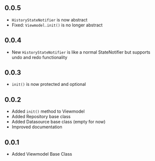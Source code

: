 ## 0.0.5

* ``HistoryStateNotifier`` is now abstract
* Fixed: ``Viewmodel.init()`` is no longer abstract

## 0.0.4

* New ``HistoryStateNotifier`` is like a normal StateNotifier but supports undo and redo functionality

## 0.0.3

* ``init()`` is now protected and optional

## 0.0.2

* Added ``init()`` method to Viewmodel
* Added Repository base class
* Added Datasource base class (empty for now)
* Improved documentation

## 0.0.1

* Added Viewmodel Base Class